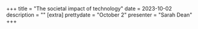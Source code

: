 +++
title = "The societal impact of technology"
date = 2023-10-02
description = ""
[extra]
prettydate = "October 2"
presenter = "Sarah Dean"
+++
